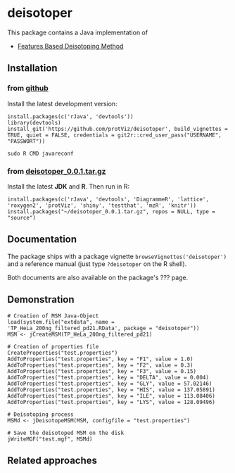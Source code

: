 # deisotoper

This package contains a Java implementation of 

* [Features Based Deisotoping Method](https://github.com/protViz/deisotoper/tree/master/java/deisotoper/src/main/java/ch/fgcz/proteomics/fbdm)


## Installation



### from [github](https://github.com/protViz/deisotoper)

Install the latest development version:

```
install.packages(c('rJava', 'devtools'))
library(devtools)
install_git('https://github.com/protViz/deisotoper', build_vignettes = TRUE, quiet = FALSE, credentials = git2r::cred_user_pass("USERNAME", "PASSWORT"))
```

```
sudo R CMD javareconf
```

### from [deisotoper_0.0.1.tar.gz](http://fgcz-ms.uzh.ch/~lucas/deisotoper_0.0.1.tar.gz)

Install the latest **JDK** and **R**. Then run in R:

```
install.packages(c('rJava', 'devtools', 'DiagrammeR', 'lattice', 'roxygen2', 'protViz', 'shiny', 'testthat', 'mzR', 'knitr'))
install.packages("~/deisotoper_0.0.1.tar.gz", repos = NULL, type = "source")
```

## Documentation

The package ships with a package vignette `browseVignettes('deisotoper')` and a reference manual (just type `?deisotoper` on the R shell).

Both documents are also available on the package's ???  page.


## Demonstration

```{R}
# Creation of MSM Java-Object
load(system.file("extdata", name = 'TP_HeLa_200ng_filtered_pd21.RData', package = "deisotoper"))
MSM <- jCreateMSM(TP_HeLa_200ng_filtered_pd21)

# Creation of properties file
CreateProperties("test.properties")
AddToProperties("test.properties", key = "F1", value = 1.0)
AddToProperties("test.properties", key = "F2", value = 0.3)
AddToProperties("test.properties", key = "F3", value = 0.15)
AddToProperties("test.properties", key = "DELTA", value = 0.004)
AddToProperties("test.properties", key = "GLY", value = 57.02146)
AddToProperties("test.properties", key = "HIS", value = 137.05891)
AddToProperties("test.properties", key = "ILE", value = 113.08406)
AddToProperties("test.properties", key = "LYS", value = 128.09496)

# Deisotoping process
MSMd <- jDeisotopeMSM(MSM, configfile = "test.properties")

# Save the deisotoped MSM on the disk 
jWriteMGF("test.mgf", MSMd)
```


## Related approaches

